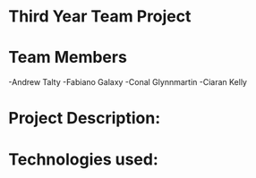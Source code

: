# Third Year Team Project

# Team Members
  -Andrew Talty
  -Fabiano Galaxy
  -Conal Glynnmartin
  -Ciaran Kelly 

# Project Description:


# Technologies used: 

